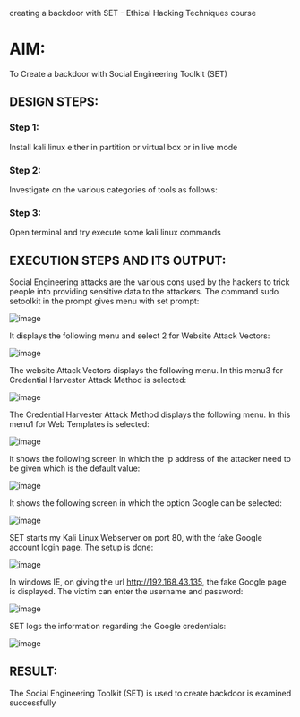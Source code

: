
creating a backdoor with SET - Ethical Hacking Techniques course

# AIM:
To Create a backdoor with Social Engineering Toolkit (SET)

## DESIGN STEPS:

### Step 1:

Install kali linux either in partition or virtual box or in live mode


### Step 2:

Investigate on the various categories of tools as follows:

### Step 3:

Open terminal and try execute some kali linux commands

## EXECUTION STEPS AND ITS OUTPUT:
Social Engineering attacks are the various cons used by the hackers to trick people into providing sensitive data to the attackers. 
The command sudo setoolkit in the prompt gives menu with set prompt:

![image](https://github.com/srinivasanvaiyali/creating-a-backdoor-with-SET/assets/145117665/ffff19f3-adc5-4809-a8e2-02d4cfbb18b2)

It displays the following menu and select 2 for Website Attack Vectors:

![image](https://github.com/srinivasanvaiyali/creating-a-backdoor-with-SET/assets/145117665/149774a9-e181-4665-b340-c830a75f8712)

The website Attack Vectors displays the following menu. In this menu3 for Credential Harvester Attack Method is selected:

![image](https://github.com/srinivasanvaiyali/creating-a-backdoor-with-SET/assets/145117665/6234465b-a535-41ae-a455-5927035f0c54)

The Credential Harvester Attack Method displays the following menu. In this menu1 for Web Templates is selected:

![image](https://github.com/srinivasanvaiyali/creating-a-backdoor-with-SET/assets/145117665/d7ee8bb4-ff2e-48c3-bbf2-c1ae9889aa1b)


it shows the following screen in which the ip address of the attacker need to be given which is the default value:


![image](https://github.com/srinivasanvaiyali/creating-a-backdoor-with-SET/assets/145117665/484868bb-86f6-4625-ab66-6b410383ac1c)


It shows the following screen in which the option Google can be selected:


![image](https://github.com/srinivasanvaiyali/creating-a-backdoor-with-SET/assets/145117665/49e92d97-6dcf-42a2-a751-d86d8aed4be5)

SET starts my Kali Linux Webserver on port 80, with the fake Google account login page. The setup is done:


![image](https://github.com/srinivasanvaiyali/creating-a-backdoor-with-SET/assets/145117665/cab7c328-f330-4b93-a81a-9cea84022014)


In windows IE, on giving the url http://192.168.43.135, the fake Google page is displayed. The victim can enter the username and password: 

![image](https://github.com/srinivasanvaiyali/creating-a-backdoor-with-SET/assets/145117665/831900c6-86c0-4c36-a19f-b70fb408781b)

SET logs the information regarding the Google credentials:

![image](https://github.com/srinivasanvaiyali/creating-a-backdoor-with-SET/assets/145117665/72677edb-c703-411b-9e87-41367c8c585e)



## RESULT:
The Social Engineering Toolkit (SET) is used to create backdoor is  examined successfully
